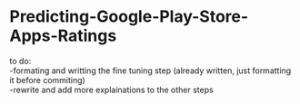# Predicting-Google-Play-Store-Apps-Ratings


to do:<br>
-formating and writting the fine tuning step (already written, just formatting it before commiting)<br>
-rewrite and add more explainations to the other steps
